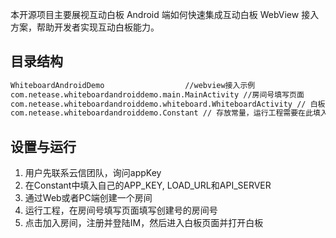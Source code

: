 本开源项目主要展视互动白板 Android 端如何快速集成互动白板 WebView 接入方案，帮助开发者实现互动白板能力。

## 目录结构

```md
WhiteboardAndroidDemo                  //webview接入示例   
com.netease.whiteboardandroiddemo.main.MainActivity //房间号填写页面
com.netease.whiteboardandroiddemo.whiteboard.WhiteboardActivity // 白板页面
com.netease.whiteboardandroiddemo.Constant // 存放常量，运行工程需要在此填入APP_KEY, LOAD_URL和API_SERVER
```

## 设置与运行

1. 用户先联系云信团队，询问appKey
2. 在Constant中填入自己的APP_KEY, LOAD_URL和API_SERVER
3. 通过Web或者PC端创建一个房间
4. 运行工程，在房间号填写页面填写创建号的房间号
5. 点击加入房间，注册并登陆IM，然后进入白板页面并打开白板
